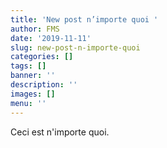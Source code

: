 ```yaml
---
title: 'New post n’importe quoi '
author: FMS
date: '2019-11-11'
slug: new-post-n-importe-quoi
categories: []
tags: []
banner: ''
description: ''
images: []
menu: ''
---
```


<!--more-->

Ceci est n'importe quoi.

